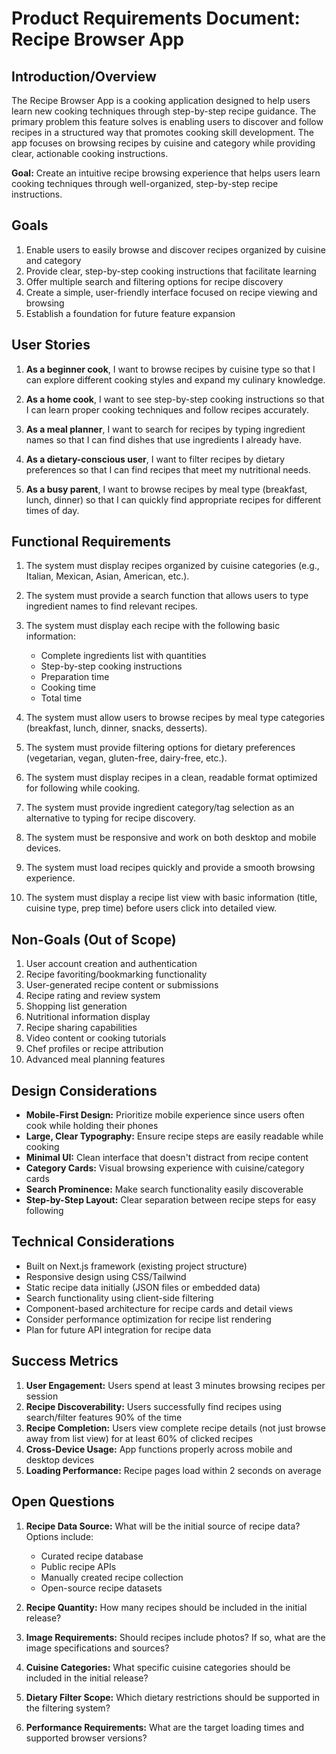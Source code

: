 # Product Requirements Document: Recipe Browser App

## Introduction/Overview

The Recipe Browser App is a cooking application designed to help users learn new cooking techniques through step-by-step recipe guidance. The primary problem this feature solves is enabling users to discover and follow recipes in a structured way that promotes cooking skill development. The app focuses on browsing recipes by cuisine and category while providing clear, actionable cooking instructions.

**Goal:** Create an intuitive recipe browsing experience that helps users learn cooking techniques through well-organized, step-by-step recipe instructions.

## Goals

1. Enable users to easily browse and discover recipes organized by cuisine and category
2. Provide clear, step-by-step cooking instructions that facilitate learning
3. Offer multiple search and filtering options for recipe discovery
4. Create a simple, user-friendly interface focused on recipe viewing and browsing
5. Establish a foundation for future feature expansion

## User Stories

1. **As a beginner cook**, I want to browse recipes by cuisine type so that I can explore different cooking styles and expand my culinary knowledge.

2. **As a home cook**, I want to see step-by-step cooking instructions so that I can learn proper cooking techniques and follow recipes accurately.

3. **As a meal planner**, I want to search for recipes by typing ingredient names so that I can find dishes that use ingredients I already have.

4. **As a dietary-conscious user**, I want to filter recipes by dietary preferences so that I can find recipes that meet my nutritional needs.

5. **As a busy parent**, I want to browse recipes by meal type (breakfast, lunch, dinner) so that I can quickly find appropriate recipes for different times of day.

## Functional Requirements

1. The system must display recipes organized by cuisine categories (e.g., Italian, Mexican, Asian, American, etc.).

2. The system must provide a search function that allows users to type ingredient names to find relevant recipes.

3. The system must display each recipe with the following basic information:
   - Complete ingredients list with quantities
   - Step-by-step cooking instructions
   - Preparation time
   - Cooking time
   - Total time

4. The system must allow users to browse recipes by meal type categories (breakfast, lunch, dinner, snacks, desserts).

5. The system must provide filtering options for dietary preferences (vegetarian, vegan, gluten-free, dairy-free, etc.).

6. The system must display recipes in a clean, readable format optimized for following while cooking.

7. The system must provide ingredient category/tag selection as an alternative to typing for recipe discovery.

8. The system must be responsive and work on both desktop and mobile devices.

9. The system must load recipes quickly and provide a smooth browsing experience.

10. The system must display a recipe list view with basic information (title, cuisine type, prep time) before users click into detailed view.

## Non-Goals (Out of Scope)

1. User account creation and authentication
2. Recipe favoriting/bookmarking functionality
3. User-generated recipe content or submissions
4. Recipe rating and review system
5. Shopping list generation
6. Nutritional information display
7. Recipe sharing capabilities
8. Video content or cooking tutorials
9. Chef profiles or recipe attribution
10. Advanced meal planning features

## Design Considerations

- **Mobile-First Design:** Prioritize mobile experience since users often cook while holding their phones
- **Large, Clear Typography:** Ensure recipe steps are easily readable while cooking
- **Minimal UI:** Clean interface that doesn't distract from recipe content
- **Category Cards:** Visual browsing experience with cuisine/category cards
- **Search Prominence:** Make search functionality easily discoverable
- **Step-by-Step Layout:** Clear separation between recipe steps for easy following

## Technical Considerations

- Built on Next.js framework (existing project structure)
- Responsive design using CSS/Tailwind
- Static recipe data initially (JSON files or embedded data)
- Search functionality using client-side filtering
- Component-based architecture for recipe cards and detail views
- Consider performance optimization for recipe list rendering
- Plan for future API integration for recipe data

## Success Metrics

1. **User Engagement:** Users spend at least 3 minutes browsing recipes per session
2. **Recipe Discoverability:** Users successfully find recipes using search/filter features 90% of the time
3. **Recipe Completion:** Users view complete recipe details (not just browse away from list view) for at least 60% of clicked recipes
4. **Cross-Device Usage:** App functions properly across mobile and desktop devices
5. **Loading Performance:** Recipe pages load within 2 seconds on average

## Open Questions

1. **Recipe Data Source:** What will be the initial source of recipe data? Options include:
   - Curated recipe database
   - Public recipe APIs
   - Manually created recipe collection
   - Open-source recipe datasets

2. **Recipe Quantity:** How many recipes should be included in the initial release?

3. **Image Requirements:** Should recipes include photos? If so, what are the image specifications and sources?

4. **Cuisine Categories:** What specific cuisine categories should be included in the initial release?

5. **Dietary Filter Scope:** Which dietary restrictions should be supported in the filtering system?

6. **Performance Requirements:** What are the target loading times and supported browser versions? 